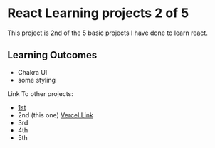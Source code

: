 # React Learning projects 2 of 5

This project is 2nd of the 5 basic projects I have done to learn react.

## Learning Outcomes
- Chakra UI
- some styling

Link To other projects:
- [1st](https://github.com/f4him/react-demo-one) 
- 2nd (this one) [Vercel Link](https://react-demo-two-nine.vercel.app)
- 3rd
- 4th
- 5th



